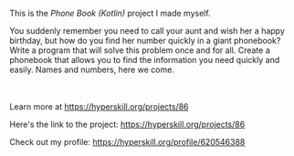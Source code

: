 This is the *Phone Book (Kotlin)* project I made myself.


<p>You suddenly remember you need to call your aunt and wish her a happy birthday, but how do you find her number quickly in a giant phonebook? Write a program that will solve this problem once and for all. Create a phonebook that allows you to find the information you need quickly and easily. Names and numbers, here we come.</p><br/><br/>Learn more at <a href="https://hyperskill.org/projects/86?utm_source=ide&utm_medium=ide&utm_campaign=ide&utm_content=project-card">https://hyperskill.org/projects/86</a>

Here's the link to the project: https://hyperskill.org/projects/86

Check out my profile: https://hyperskill.org/profile/620546388
